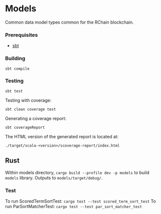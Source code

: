 # Models

Common data model types common for the RChain blockchain.

### Prerequisites

* [sbt](http://www.scala-sbt.org/download.html)

### Building

```
sbt compile
```

### Testing

```
sbt test
```

Testing with coverage:

```
sbt clean coverage test
```

Generating a coverage report:

```
sbt coverageReport
```

The HTML version of the generated report is located at:

 `./target/scala-<version>/scoverage-report/index.html`
 
 ## Rust

Within models directory, `cargo build --profile dev -p models` to build `models` library. Outputs to `models/target/debug/`.

### Test

To run ScoredTermSortTest: `cargo test --test scored_term_sort_test`
To run ParSortMatcherTest: `cargo test --test par_sort_matcher_test`
